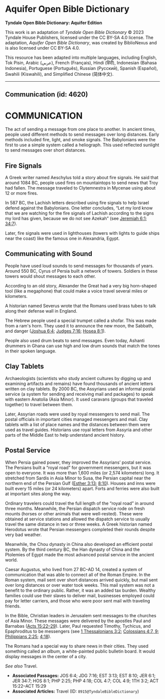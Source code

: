 # Aquifer Open Bible Dictionary

**Tyndale Open Bible Dictionary: Aquifer Edition**

This work is an adaptation of *Tyndale Open Bible Dictionary* © 2023 Tyndale House Publishers, licensed under the CC BY\-SA 4\.0 license. The adaptation, *Aquifer Open Bible Dictionary*, was created by BiblioNexus and is also licensed under CC BY\-SA 4\.0\.

This resource has been adapted into multiple languages, including English, Tok Pisin, Arabic (عربي), French (Français), Hindi (हिंदी), Indonesian (Bahasa Indonesia), Portuguese (Português), Russian (Русский), Spanish (Español), Swahili (Kiswahili), and Simplified Chinese (简体中文).



--------------------------------

## Communication (id: 4620)

COMMUNICATION
=============

The act of sending a message from one place to another. In ancient times, people used different methods to send messages over long distances. Early methods included fire, light, and smoke signals. The Babylonians were the first to use a simple system called a heliograph. This used reflected sunlight to send messages over short distances.

Fire Signals
------------

A Greek writer named Aeschylus told a story about fire signals. He said that around 1084 BC, people used fires on mountaintops to send news that Troy had fallen. The message traveled to Clytemnestra in Mycenae using about 12 or more fires.

In 587 BC, the Lachish letters described using fire signals to help Israel defend against the Babylonians. One letter concludes, “Let my lord know that we are watching for the fire signals of Lachish according to the signs my lord has given, because we do not see Azekah” (see [Jeremiah 6:1](https://ref.ly/Jer6:1); [34:7](https://ref.ly/Jer34:7)). 

Later, fire signals were used in lighthouses (towers with lights to guide ships near the coast) like the famous one in Alexandria, Egypt.

Communicating with Sound
------------------------

People have used loud sounds to send messages for thousands of years. Around 550 BC, Cyrus of Persia built a network of towers. Soldiers in these towers would shout messages to each other.

According to an old story, Alexander the Great had a very big horn\-shaped tool (like a megaphone) that could make a voice travel several miles or kilometers. 

A historian named Severus wrote that the Romans used brass tubes to talk along their defense wall in England.

The Hebrew people used a special trumpet called a shofar. This was made from a ram's horn. They used it to announce the new moon, the Sabbath, and danger ([Joshua 6:4](https://ref.ly/Josh6:4); [Judges 7:16](https://ref.ly/Judg7:16); [Hosea 8:1](https://ref.ly/Hos8:1)). 

People also used drum beats to send messages. Even today, Ashanti drummers in Ghana can use high and low drum sounds that match the tones in their spoken language.

Clay Tablets
------------

Archaeologists (scientists who study ancient cultures by digging up and examining artifacts and remains) have found thousands of ancient letters written on clay tablets. By 2000 BC, the Assyrians used an informal postal service (a system for sending and receiving mail and packages) to speak with eastern Anatolia (Asia Minor). It used caravans (groups that traveled together) to travel between them. 

Later, Assyrian roads were used by royal messengers to send mail. The postal officials in important cities managed messengers and mail. Clay tablets with a list of place names and the distances between them were used as travel guides. Historians use royal letters from Assyria and other parts of the Middle East to help understand ancient history.

Postal Service
--------------

When Persia gained power, they improved the Assyrians’ postal service. The Persians built a “royal road” for government messengers, but it was open to everyone. It was more than 1,600 miles (or 2,574 kilometers) long. It stretched from Sardis in Asia Minor to Susa, the Persian capital near the northern end of the Persian Gulf ([Esther 3:13](https://ref.ly/Esth3:13); [8:10](https://ref.ly/Esth8:10)). Houses and inns were built every 15 miles (or 24 kilometers) apart. Forts and ferries were also built at important sites along the way. 

Ordinary travelers could travel the full length of the “royal road” in around three months. Meanwhile, the Persian dispatch service rode on fresh mounts (horses or other animals that were well\-rested). These were obtained at service stations and allowed the dispatch service to usually travel the same distance in two or three weeks. A Greek historian named Herodotus wrote that Persian messengers completed their rounds despite very bad weather.

Meanwhile, the Chou dynasty in China also developed an efficient postal system. By the third century BC, the Han dynasty of China and the Ptolemies of Egypt made the most advanced postal service in the ancient world.

Caesar Augustus, who lived from 27 BC–AD 14, created a system of communication that was able to connect all of the Roman Empire. In the Roman system, mail sent over short distances arrived quickly, but mail sent over long distances or over water took weeks. This mail system was not a benefit to the ordinary public. Rather, it was an added tax burden. Wealthy families could use their slaves to deliver mail, businesses employed could pay for letter carriers, and those who were poor sent mail with traveling friends.

In the Bible, Christian leaders in Jerusalem sent messages to the churches of Asia Minor. These messages were delivered by the apostles Paul and Barnabas ([Acts 15:22](https://ref.ly/Acts15:22-Acts15:29)[–](https://ref.ly/Acts15:22-Acts15:29)[29](https://ref.ly/Acts15:22-Acts15:29)). Later, Paul requested Timothy, Tychicus, and Epaphroditus to be messengers (see [1 Thessalonians 3:2](https://ref.ly/1Thess3:2); [Colossians 4:7, 9](https://ref.ly/Col4:7); [Philippians 2:25](https://ref.ly/Phil2:25); [4:18](https://ref.ly/Phil4:18)).

The Romans had a special way to share news in their cities. They used something called an *album*, a white\-painted public bulletin board. It would display messages in the center of a city.

*See also* Travel.

* **Associated Passages:** JOS 6:4; JDG 7:16; EST 3:13; EST 8:10; JER 6:1; JER 34:7; HOS 8:1; PHP 2:25; PHP 4:18; COL 4:7; COL 4:9; 1TH 3:2; ACT 15:22–ACT 15:29
* **Associated Articles:** Travel (ID: `8915@TyndaleBibleDictionary`)

